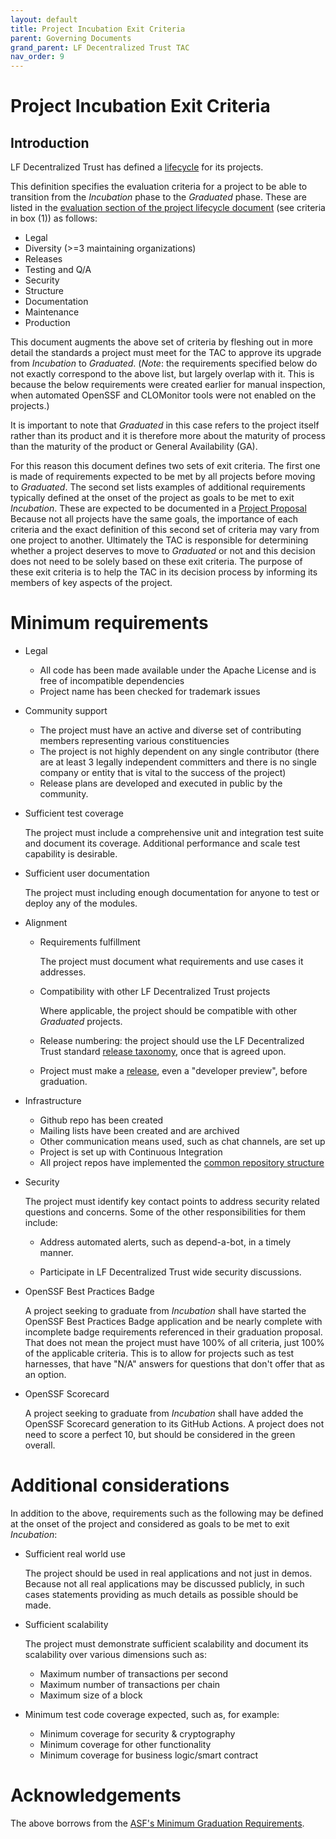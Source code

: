 ```yaml
---
layout: default
title: Project Incubation Exit Criteria
parent: Governing Documents
grand_parent: LF Decentralized Trust TAC
nav_order: 9
---
```

[//]: # (SPDX-License-Identifier: CC-BY-4.0)

# Project Incubation Exit Criteria

## Introduction

LF Decentralized Trust has defined a [lifecycle](./project-lifecycle) for its
projects.

This definition specifies the evaluation criteria for a project to be able
to transition from the *Incubation* phase to the *Graduated* phase. These
are listed in the [evaluation section of the project lifecycle document](./project-lifecycle.md#evaluation-of-criteria-for-state-transition-decisions)
(see criteria in box (1)) as follows:
- Legal
- Diversity (>=3 maintaining organizations)
- Releases
- Testing and Q/A
- Security
- Structure
- Documentation
- Maintenance
- Production

This document augments the above set of criteria by fleshing out in more
detail the standards a project must meet for the TAC to approve its upgrade
from *Incubation* to *Graduated*. (*Note*: the requirements specified below
do not exactly correspond to the above list, but largely overlap with it.
This is because the below requirements were created earlier for manual inspection,
when automated OpenSSF and CLOMonitor tools were not enabled on the projects.)

It is important to note that *Graduated* in this case refers to
the project itself rather than its product and it is therefore more
about the maturity of process than the maturity of the product or
General Availability (GA).

For this reason this document defines two sets of exit criteria. The
first one is made of requirements expected to be met by all projects
before moving to *Graduated*. The second set lists examples of
additional requirements typically defined at the onset of the project as
goals to be met to exit *Incubation*. These are expected to be documented
in a [Project Proposal](https://lf-decentralized-trust.github.io/project-proposals/)
Because not all projects have the same goals, the importance of each
criteria and the exact definition of this second set of criteria may
vary from one project to another. Ultimately the TAC is responsible for
determining whether a project deserves to move to *Graduated* or
not and this decision does not need to be solely based on these exit
criteria. The purpose of these exit criteria is to help the TAC in its
decision process by informing its members of key aspects of the project.

# Minimum requirements

-   Legal

    -   All code has been made available under the Apache License and is
        free of incompatible dependencies
    -   Project name has been checked for trademark issues

-   Community support

    -   The project must have an active and diverse set of contributing
        members representing various constituencies
    -   The project is not highly dependent on any single contributor
        (there are at least 3 legally independent committers and there
        is no single company or entity that is vital to the success of
        the project)
    -   Release plans are developed and executed in public by the
        community.

-   Sufficient test coverage

    The project must include a comprehensive unit and integration test
    suite and document its coverage. Additional performance and scale
    test capability is desirable.

-   Sufficient user documentation

    The project must including enough documentation for anyone to test
    or deploy any of the modules.

-   Alignment

    -   Requirements fulfillment

        The project must document what requirements and use cases it addresses.

    -   Compatibility with other LF Decentralized Trust projects

        Where applicable, the project should be compatible with other
        *Graduated* projects.

    -   Release numbering: the project should use the LF Decentralized Trust
        standard [release taxonomy](./release-taxonomy), once that is agreed upon.

    -   Project must make a [release](./release-taxonomy), even a "developer preview",
        before graduation.

-   Infrastructure

    -   Github repo has been created
    -   Mailing lists have been created and are archived
    -   Other communication means used, such as chat channels, are set up
    -   Project is set up with Continuous Integration
    -   All project repos have implemented the [common repository structure](./repository-structure)

-   Security

    The project must identify key contact points to address
    security related questions and concerns.
    Some of the other responsibilities for them include:

    -   Address automated alerts, such as depend-a-bot, in a timely manner.

    -   Participate in LF Decentralized Trust wide security discussions.

-   OpenSSF Best Practices Badge

    A project seeking to graduate from *Incubation* shall have started the
    OpenSSF Best Practices Badge application and be nearly complete with
    incomplete badge requirements referenced in their graduation proposal.
    That does not mean the project must have 100% of all criteria, just
    100% of the applicable criteria. This is to allow for projects such
    as test harnesses, that have "N/A" answers for questions that don\'t
    offer that as an option.

-   OpenSSF Scorecard

    A project seeking to graduate from *Incubation* shall have added the
    OpenSSF Scorecard generation to its GitHub Actions. A project does not
    need to score a perfect 10, but should be considered in the green overall.

# Additional considerations

In addition to the above, requirements such as the following may be
defined at the onset of the project and considered as goals to be met to
exit *Incubation*:

-   Sufficient real world use

    The project should be used in real applications and not just in
    demos. Because not all real applications may be discussed publicly,
    in such cases statements providing as much details as possible
    should be made.

-   Sufficient scalability

    The project must demonstrate sufficient scalability and document its
    scalability over various dimensions such as:

    -   Maximum number of transactions per second
    -   Maximum number of transactions per chain
    -   Maximum size of a block

-   Minimum test code coverage expected, such as, for example:

    -   Minimum coverage for security & cryptography
    -   Minimum coverage for other functionality
    -   Minimum coverage for business logic/smart contract

# Acknowledgements

The above borrows from the [ASF\'s Minimum Graduation Requirements](https://incubator.apache.org/incubation/Incubation_Policy.html#Graduating+from+the+Incubator).
